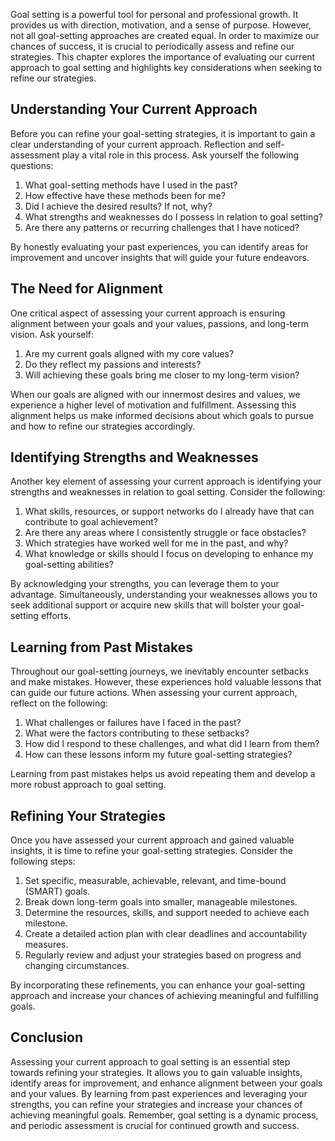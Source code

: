 
Goal setting is a powerful tool for personal and professional growth. It provides us with direction, motivation, and a sense of purpose. However, not all goal-setting approaches are created equal. In order to maximize our chances of success, it is crucial to periodically assess and refine our strategies. This chapter explores the importance of evaluating our current approach to goal setting and highlights key considerations when seeking to refine our strategies.

## Understanding Your Current Approach

Before you can refine your goal-setting strategies, it is important to gain a clear understanding of your current approach. Reflection and self-assessment play a vital role in this process. Ask yourself the following questions:

1. What goal-setting methods have I used in the past?
2. How effective have these methods been for me?
3. Did I achieve the desired results? If not, why?
4. What strengths and weaknesses do I possess in relation to goal setting?
5. Are there any patterns or recurring challenges that I have noticed?

By honestly evaluating your past experiences, you can identify areas for improvement and uncover insights that will guide your future endeavors.

## The Need for Alignment

One critical aspect of assessing your current approach is ensuring alignment between your goals and your values, passions, and long-term vision. Ask yourself:

1. Are my current goals aligned with my core values?
2. Do they reflect my passions and interests?
3. Will achieving these goals bring me closer to my long-term vision?

When our goals are aligned with our innermost desires and values, we experience a higher level of motivation and fulfillment. Assessing this alignment helps us make informed decisions about which goals to pursue and how to refine our strategies accordingly.

## Identifying Strengths and Weaknesses

Another key element of assessing your current approach is identifying your strengths and weaknesses in relation to goal setting. Consider the following:

1. What skills, resources, or support networks do I already have that can contribute to goal achievement?
2. Are there any areas where I consistently struggle or face obstacles?
3. Which strategies have worked well for me in the past, and why?
4. What knowledge or skills should I focus on developing to enhance my goal-setting abilities?

By acknowledging your strengths, you can leverage them to your advantage. Simultaneously, understanding your weaknesses allows you to seek additional support or acquire new skills that will bolster your goal-setting efforts.

## Learning from Past Mistakes

Throughout our goal-setting journeys, we inevitably encounter setbacks and make mistakes. However, these experiences hold valuable lessons that can guide our future actions. When assessing your current approach, reflect on the following:

1. What challenges or failures have I faced in the past?
2. What were the factors contributing to these setbacks?
3. How did I respond to these challenges, and what did I learn from them?
4. How can these lessons inform my future goal-setting strategies?

Learning from past mistakes helps us avoid repeating them and develop a more robust approach to goal setting.

## Refining Your Strategies

Once you have assessed your current approach and gained valuable insights, it is time to refine your goal-setting strategies. Consider the following steps:

1. Set specific, measurable, achievable, relevant, and time-bound (SMART) goals.
2. Break down long-term goals into smaller, manageable milestones.
3. Determine the resources, skills, and support needed to achieve each milestone.
4. Create a detailed action plan with clear deadlines and accountability measures.
5. Regularly review and adjust your strategies based on progress and changing circumstances.

By incorporating these refinements, you can enhance your goal-setting approach and increase your chances of achieving meaningful and fulfilling goals.

## Conclusion

Assessing your current approach to goal setting is an essential step towards refining your strategies. It allows you to gain valuable insights, identify areas for improvement, and enhance alignment between your goals and your values. By learning from past experiences and leveraging your strengths, you can refine your strategies and increase your chances of achieving meaningful goals. Remember, goal setting is a dynamic process, and periodic assessment is crucial for continued growth and success.
